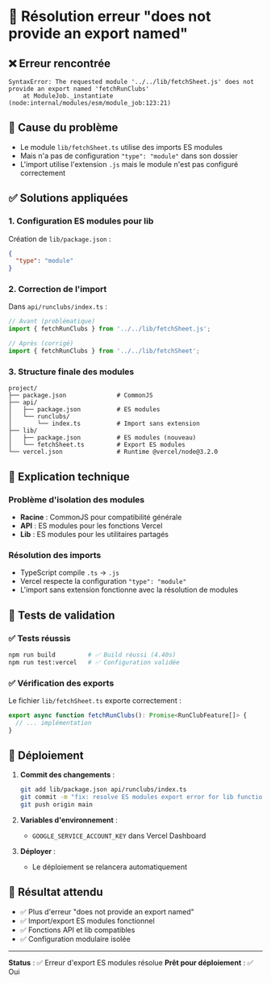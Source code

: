 # 🔧 Résolution erreur "does not provide an export named"

## ❌ Erreur rencontrée
```
SyntaxError: The requested module '../../lib/fetchSheet.js' does not provide an export named 'fetchRunClubs'
    at ModuleJob._instantiate (node:internal/modules/esm/module_job:123:21)
```

## 🎯 Cause du problème
- Le module `lib/fetchSheet.ts` utilise des imports ES modules
- Mais n'a pas de configuration `"type": "module"` dans son dossier
- L'import utilise l'extension `.js` mais le module n'est pas configuré correctement

## ✅ Solutions appliquées

### 1. **Configuration ES modules pour lib**
Création de `lib/package.json` :
```json
{
  "type": "module"
}
```

### 2. **Correction de l'import**
Dans `api/runclubs/index.ts` :
```typescript
// Avant (problématique)
import { fetchRunClubs } from '../../lib/fetchSheet.js';

// Après (corrigé)
import { fetchRunClubs } from '../../lib/fetchSheet';
```

### 3. **Structure finale des modules**
```
project/
├── package.json              # CommonJS
├── api/
│   ├── package.json          # ES modules
│   └── runclubs/
│       └── index.ts          # Import sans extension
├── lib/
│   ├── package.json          # ES modules (nouveau)
│   └── fetchSheet.ts         # Export ES modules
└── vercel.json               # Runtime @vercel/node@3.2.0
```

## 🔧 Explication technique

### Problème d'isolation des modules
- **Racine** : CommonJS pour compatibilité générale
- **API** : ES modules pour les fonctions Vercel
- **Lib** : ES modules pour les utilitaires partagés

### Résolution des imports
- TypeScript compile `.ts` → `.js`
- Vercel respecte la configuration `"type": "module"`
- L'import sans extension fonctionne avec la résolution de modules

## 🧪 Tests de validation

### ✅ Tests réussis
```bash
npm run build         # ✅ Build réussi (4.40s)
npm run test:vercel   # ✅ Configuration validée
```

### ✅ Vérification des exports
Le fichier `lib/fetchSheet.ts` exporte correctement :
```typescript
export async function fetchRunClubs(): Promise<RunClubFeature[]> {
  // ... implémentation
}
```

## 🚀 Déploiement

1. **Commit des changements** :
   ```bash
   git add lib/package.json api/runclubs/index.ts
   git commit -m "fix: resolve ES modules export error for lib functions"
   git push origin main
   ```

2. **Variables d'environnement** :
   - `GOOGLE_SERVICE_ACCOUNT_KEY` dans Vercel Dashboard

3. **Déployer** :
   - Le déploiement se relancera automatiquement

## 🎉 Résultat attendu
- ✅ Plus d'erreur "does not provide an export named"
- ✅ Import/export ES modules fonctionnel
- ✅ Fonctions API et lib compatibles
- ✅ Configuration modulaire isolée

---

**Status** : ✅ Erreur d'export ES modules résolue
**Prêt pour déploiement** : ✅ Oui 